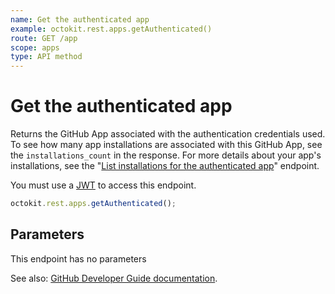 ```yaml
---
name: Get the authenticated app
example: octokit.rest.apps.getAuthenticated()
route: GET /app
scope: apps
type: API method
---
```


# Get the authenticated app

Returns the GitHub App associated with the authentication credentials used. To see how many app installations are associated with this GitHub App, see the `installations_count` in the response. For more details about your app's installations, see the "[List installations for the authenticated app](https://docs.github.com/rest/apps/apps#list-installations-for-the-authenticated-app)" endpoint.

You must use a [JWT](https://docs.github.com/apps/building-github-apps/authenticating-with-github-apps/#authenticating-as-a-github-app) to access this endpoint.

```js
octokit.rest.apps.getAuthenticated();
```

## Parameters

This endpoint has no parameters

See also: [GitHub Developer Guide documentation](https://docs.github.com/rest/apps/apps#get-the-authenticated-app).

